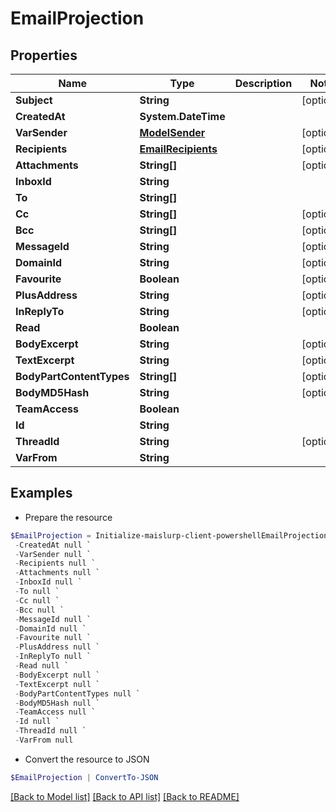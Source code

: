 # EmailProjection
## Properties

Name | Type | Description | Notes
------------ | ------------- | ------------- | -------------
**Subject** | **String** |  | [optional] 
**CreatedAt** | **System.DateTime** |  | 
**VarSender** | [**ModelSender**](ModelSender) |  | [optional] 
**Recipients** | [**EmailRecipients**](EmailRecipients) |  | [optional] 
**Attachments** | **String[]** |  | [optional] 
**InboxId** | **String** |  | 
**To** | **String[]** |  | 
**Cc** | **String[]** |  | [optional] 
**Bcc** | **String[]** |  | [optional] 
**MessageId** | **String** |  | [optional] 
**DomainId** | **String** |  | [optional] 
**Favourite** | **Boolean** |  | [optional] 
**PlusAddress** | **String** |  | [optional] 
**InReplyTo** | **String** |  | [optional] 
**Read** | **Boolean** |  | 
**BodyExcerpt** | **String** |  | [optional] 
**TextExcerpt** | **String** |  | [optional] 
**BodyPartContentTypes** | **String[]** |  | [optional] 
**BodyMD5Hash** | **String** |  | [optional] 
**TeamAccess** | **Boolean** |  | 
**Id** | **String** |  | 
**ThreadId** | **String** |  | [optional] 
**VarFrom** | **String** |  | 

## Examples

- Prepare the resource
```powershell
$EmailProjection = Initialize-maislurp-client-powershellEmailProjection  -Subject null `
 -CreatedAt null `
 -VarSender null `
 -Recipients null `
 -Attachments null `
 -InboxId null `
 -To null `
 -Cc null `
 -Bcc null `
 -MessageId null `
 -DomainId null `
 -Favourite null `
 -PlusAddress null `
 -InReplyTo null `
 -Read null `
 -BodyExcerpt null `
 -TextExcerpt null `
 -BodyPartContentTypes null `
 -BodyMD5Hash null `
 -TeamAccess null `
 -Id null `
 -ThreadId null `
 -VarFrom null
```

- Convert the resource to JSON
```powershell
$EmailProjection | ConvertTo-JSON
```

[[Back to Model list]](../README#documentation-for-models) [[Back to API list]](../README#documentation-for-api-endpoints) [[Back to README]](../README)

